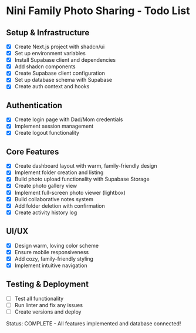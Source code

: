 # Nini Family Photo Sharing - Todo List

## Setup & Infrastructure
- [x] Create Next.js project with shadcn/ui
- [x] Set up environment variables
- [x] Install Supabase client and dependencies
- [x] Add shadcn components
- [x] Create Supabase client configuration
- [x] Set up database schema with Supabase
- [x] Create auth context and hooks

## Authentication
- [x] Create login page with Dad/Mom credentials
- [x] Implement session management
- [x] Create logout functionality

## Core Features
- [x] Create dashboard layout with warm, family-friendly design
- [x] Implement folder creation and listing
- [x] Build photo upload functionality with Supabase Storage
- [x] Create photo gallery view
- [x] Implement full-screen photo viewer (lightbox)
- [x] Build collaborative notes system
- [x] Add folder deletion with confirmation
- [x] Create activity history log

## UI/UX
- [x] Design warm, loving color scheme
- [x] Ensure mobile responsiveness
- [x] Add cozy, family-friendly styling
- [x] Implement intuitive navigation

## Testing & Deployment
- [ ] Test all functionality
- [ ] Run linter and fix any issues
- [ ] Create versions and deploy

Status: COMPLETE - All features implemented and database connected!
